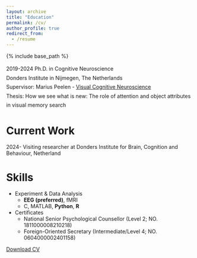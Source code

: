 ```yaml
---
layout: archive
title: "Education"
permalink: /cv/
author_profile: true
redirect_from:
  - /resume
---
```


{% include base_path %}


<p style="line-height: 1.75;">2019-2024	Ph.D. in Cognitive Neuroscience<br/>
Donders Institute in Nijmegen, The Netherlands<br/>
Supervisor: Marius Peelen - <a href="[https://www.baidu.com/](https://www.ru.nl/en/departments/donders-centre-for-cognition/visual-cognitive-neuroscience)">Visual Cognitive Neuroscience</a><br/>
Thesis: How we see what is new: The role of attention and object attributes in visual memory search</p>


Current Work
======
2024-	Visiting researcher at Donders Institute for Brain, Cognition and Behaviour, Netherland

  
Skills
======
* Experiment & Data Analysis
  * **EEG (preferred)**, fMRI
  * C, MATLAB, **Python**, **R**
* Certificates
  * National Senior Psychological Counsellor (Level 2; NO. 1811000008210218)
  * Foreign-Oriented Secretary (Intermediate/Level 4; NO. 0604000002401158)

[Download CV](https://github.com/shangll/shangll.github.io/blob/master/files/CV%20-%20Linlin%20Shang.pdf)
